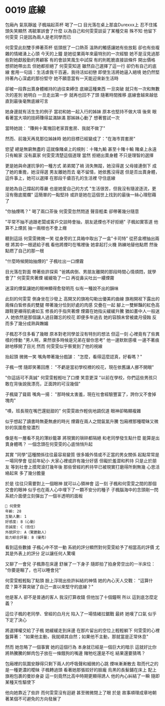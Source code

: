 # 0019 底線

包廂內
氣氛靜謐
子楓端起茶杯
喝了一口
目光落在桌上那盒Durexxx上
忍不住搖頭失笑顯然
馮毓軍誤會了什麼
以為自己和何雯雯談妥了某種交易
殊不知
他留下何雯雯
只是因為兩人是老同學而已

何雯雯此刻雙手捧著茶杯
低頭抿了一口熱茶
溫熱的觸感讓她有些放鬆
卻也有些複雜的情緒湧上心頭
今天的上鐘
是她從業兩年來最特別的一次經驗
她不是沒見過那些對她獻殷勤的男顧客
有的會談笑風生中試探
有的則乾脆直接談條件
開出價格
想把她帶出去
但她都拒絕了
何雯雯知道
雖然自己選擇了這一行
卻仍有自己的底線
套用一句話：生活虐我千百遍，我待活如初戀
即使生活將她逼入絕境
她仍然堅持著內心深處的那份堅守
她不願意當有一天能迎來新生活時

卻被一段靠出賣身體維持的過往束縛住
底線這種東西
一旦突破
就只有一次和無數次的差別
她明白
一旦走出第一步
就再也回不了頭
隨著時間推移
底線會越來越低
直到最後毫無底線可言

她身邊就有活生生的例子
當初和她一起入行的姊妹
原本也堅持不做大項
後來
眼看著當大項的技師賺得盆滿缽滿
那姊妹心動了
想著嘗試一次

當時她說：
"賺夠十萬塊回老家買套房、我就不做了"

然而、前幾天再見那位姊妹時
她的目標已經變成了："在海市買套房"

慾望
總是無窮無盡的
這就像賭桌上的規則：十賭九輸
甚至十賭十輸
賭桌上永遠只有輸家
沒有贏家
何雯雯清楚這個道理
當然
拒絕出賣身體
不只是理智的選擇

更是她與命運抗爭的一種方式
弟弟闖了禍
消失無蹤，她沒得選
父母接連倒下
成了她的重擔，她沒得選
男友離她而去
毫不留情，她依舊沒得選
但是否出賣身體，這件事上，她可以選擇
在那段千瘡百孔的生活裡
守住底線

是她為自己撐起的尊嚴
也是她愛自己的方式
"生活很苦，但我沒有隨波逐流，更沒有徹底擺爛"
這簡單的一點堅持
或許是她在這個世上找到的最後一絲心理慰藉了

"你抽煙嗎？"
喝了兩口茶後
何雯雯忽然問道
聲音輕柔
卻帶著幾分隨意

"平常不抽不過跟老闆或客戶交談時會抽，朋友遞煙也不好拒絕"
子楓如實答道
他算不上煙民
抽一兩根也不會上癮

聽到這話
何雯雯微微一笑
從身旁的工具箱中取出了一盒"卡司特"
從菸盒裡抽出兩根
將其中一根遞給子楓
看他將煙叼在嘴裡後
她拿起打火機
熟練地替他點燃
然後點燃了自己的那一根

"什麼時候開始抽煙的"
子楓吐出一口煙霧

目光落在對面
帶著些許探索
"爸媽病倒、男朋友離開的那段時間心情煩悶，就學會了"
何雯雯夾著煙
緩緩吸了一口
再從鼻尖吐出一縷煙霧

迷濛的煙氣讓她的眼神顯得愈發明亮
似有一種說不出的韻味

此刻的何雯雯
側身坐在沙發上
高開叉的旗袍勾勒出優美的曲線
旗袍開衩下露出的兩條白皙修長的雙腿
帶著幾分恰到好處的肉感
交疊在一起
腳上一雙鮮豔的紅色高跟鞋更襯得肌膚如玉
修長的手指夾著煙
煙霧在她指尖緩緩升騰
猶如畫中人一般迷人
她依然是那個讓人過目難忘的校花
即便多年過去
她的容顏未曾被歲月侵蝕
反而多了幾分成熟與嫵媚

子楓忍不住多看了幾眼
原本對老同學並沒有特別的想法
但這一刻
心裡竟有了些異樣的悸動
"男人啊，果然很多時候是兄弟在替你思考"
他一邊默默感嘆
一邊不著痕跡地移開了目光
然而
何雯雯似乎察覺到了他的視線

抬起頭
微微一笑
嘴角帶著幾分戲謔：
"怎麼，看得這麼認真，好看嗎？"

子楓一愣
隨即笑著回應：
"不虧是當初學校裡的校花，現在依舊讓人挪不開眼"

"你這話可不真誠"
何雯雯輕輕吐了口煙
笑意更深
"以前在學校，你們這些男孩只敢在背後說我漂亮，正面誇的可沒幾個"

子楓聳了聳肩
嘴角一揚：
"那時候太害羞，現在社會經驗豐富了，誇你又不會掉塊肉"

"嘖，班長現在嘴巴還挺甜的"
何雯雯故作輕佻地調侃道
眼神卻略顯複雜

似乎想起了讀書時無憂無慮的時光
煙霧在兩人之間氤氳升騰
包廂裡那種曖昧又微妙的氛圍愈發濃烈

像是有一層看不見的薄紗籠罩
將現實的瑣碎都隔絕
和老同學發生點什麼
能算是出賣身體嗎？
一個念頭在何雯雯的心底悄悄升起

其實
"同學"這種關係往往最容易變質
很多婚外情或不正當的男女關係
起點常常是一場同學會
從前年紀小
大家心裡或許有幾分好感
但礙於羞澀和矜持
只是止於朋友
等到社會上摸爬滾打幾年後
那些曾經的矜持早已被現實打磨得所剩無幾
心思活絡起來
多了幾分膽量

於是
往往只需要對上一個眼神
就可以心領神會
這一刻
子楓和何雯雯之間的那個交會的眼神
似乎也在兩人心中埋下了一顆不安分的種子
子楓腦海中的念頭剛一閃
系統介面便立刻彈出了一個半透明的面板

```
📰 何雯雯
年齡: 28
互動人數: 1
好感度: B（心動）
忠誠度: C（信任）
外貌評分: A（驚艷動人）
能力綜合評量: B（優秀）
```

看到這些數據
子楓心中不禁一動
系統的評分顯然對何雯雯給予了相當高的評價
尤其是外表上的評分
足以讓任何人驚嘆

又聊了一會兒
子楓靠在床邊
舒展了一下身子
隨即拍了拍身旁空出的一半床位：
"你要是睏了，也可以睡會兒"

何雯雯輕輕點了點頭
臉上浮現出些許糾結的神情
她的內心天人交戰：
"這算什麼？算不算突破了自己一直以來堅守的底線？"

他是客人
卻不是普通的客人
我沒打算收錢
但他加了十個鐘啊
所以
這到底怎麼定義？

這位子楓的老同學、曾經的白月光
陷入了一場情緒拉鋸戰
最終
她嘆了口氣
似乎下定了決心

將選擇權交給了子楓
她緩緩走到床邊
在那片留出的空位上輕輕躺下
何雯雯的心裡盤算著：
"如果他主動，我就順其自然；如果他不主動，那就當是正常休息"

然而
她忽略了一個事實
她的這個行為
本身就已經是一個巨大的暗示
這就好比你將熱騰騰的鮮肉包子放在一條餓狗的嘴邊
賭牠吃還是不吃
結果還要猜嗎？

包廂裡的氛圍安靜得只剩下兩人的呼吸聲和細微的心跳
煙味漸漸散去
取而代之的是一種更濃的曖昧
子楓轉過頭
看著她那張姣好的臉龐
烏黑的長髮鋪在床上
配上旗袍包裹的曼妙身姿
這一刻竟然比高中時期更顯得誘人
他的內心糾結了一瞬
隨即某種天性驅使下

他向她靠近了些許
而何雯雯沒有迴避
甚至微微閉上了眼
於是
故事順理成章地朝著某個不可避免的方向發展了